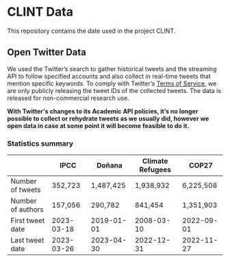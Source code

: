 # CLINT Data
This repository contains the date used in the project CLINT.

## Open Twitter Data

We used the Twitter’s search to gather historical tweets and the streaming API to follow specified accounts and also 
collect in real-time tweets that mention specific keywords. To comply with Twitter’s [Terms of Service](https://developer.twitter.com/en/developer-terms/agreement-and-policy), 
we are only publicly releasing the tweet IDs of the collected tweets. The data is released for non-commercial research use. 

**With Twitter's changes to its Academic API policies, it’s no longer possible to collect or rehydrate tweets 
as we usually did, however we open data in case at some point it will become feasible to do it.**

### Statistics summary

|                   | IPCC		| Doñana	| Climate Refugees    	| COP27    	|
| --                | ----              | ----          | ----			| -----		|
| Number of tweets  | 352,723		| 1,487,425	| 1,938,932         	| 6,225,508     |
| Number of authors | 157,056		| 290,782       | 841,454           	| 1,351,903	|
| First tweet date  | 2023-03-18	| 2019-01-01    | 2008-03-10        	| 2022-09-01	|
| Last tweet date   | 2023-03-26	| 2023-04-30    | 2022-12-31        	| 2022-11-27	|
